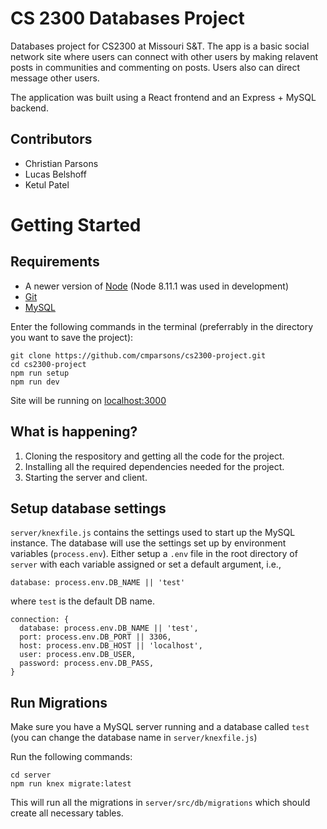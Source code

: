 # CS 2300 Databases Project

Databases project for CS2300 at Missouri S&T. The app is a basic social network site where users can connect with other users by making relavent posts in communities and commenting on posts. Users also can direct message other users.

The application was built using a React frontend and an Express + MySQL backend.

## Contributors

* Christian Parsons
* Lucas Belshoff
* Ketul Patel

# Getting Started

## Requirements

* A newer version of [Node](https://nodejs.org/en/) (Node 8.11.1 was used in development)
* [Git](https://git-scm.com/)
* [MySQL](https://www.mysql.com/)

Enter the following commands in the terminal (preferrably in the directory you want to save the project):

```
git clone https://github.com/cmparsons/cs2300-project.git
cd cs2300-project
npm run setup
npm run dev
```

Site will be running on [localhost:3000](localhost:3000)

## What is happening?

1.  Cloning the respository and getting all the code for the project.
2.  Installing all the required dependencies needed for the project.
3.  Starting the server and client.

## Setup database settings

`server/knexfile.js` contains the settings used to start up the MySQL instance. The database will use the settings set up by environment variables (`process.env`). Either setup a `.env` file
in the root directory of `server` with each variable assigned or set a default argument, i.e.,

```
database: process.env.DB_NAME || 'test'
```

where `test` is the default DB name.

```
connection: {
  database: process.env.DB_NAME || 'test',
  port: process.env.DB_PORT || 3306,
  host: process.env.DB_HOST || 'localhost',
  user: process.env.DB_USER,
  password: process.env.DB_PASS,
}
```

## Run Migrations

Make sure you have a MySQL server running and a database called `test` (you can change the database name in `server/knexfile.js`)

Run the following commands:

```
cd server
npm run knex migrate:latest
```

This will run all the migrations in `server/src/db/migrations` which should create all necessary tables.
